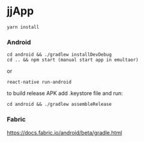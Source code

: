 # jjApp

```
yarn install
```

### Android
```
cd android && ./gradlew installDevDebug
cd .. && npm start (manual start app in emultaor)
```
or
```
react-native run-android
```
to build release APK
add .keystore file and run:
```
cd android && ./gradlew assembleRelease
```

### Fabric
https://docs.fabric.io/android/beta/gradle.html
